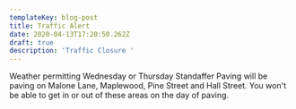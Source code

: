 ```yaml
---
templateKey: blog-post
title: Traffic Alert
date: 2020-04-13T17:20:50.262Z
draft: true
description: 'Traffic Closure '
---
```

Weather permitting Wednesday or Thursday Standaffer Paving will be paving on Malone Lane, Maplewood, Pine Street and Hall Street.  You won't be able to get in or out of these areas on the day of paving.
